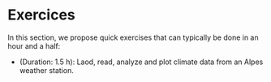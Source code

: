 # Exercices

In this section, we propose quick exercises that can typically be done in an hour and a half:

* [](data:tutorial:tempdata) (Duration: 1.5 h): Laod, read, analyze and plot climate data from an Alpes weather station.
